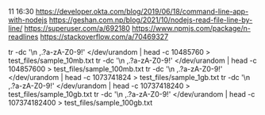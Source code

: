 11 16:30
https://developer.okta.com/blog/2019/06/18/command-line-app-with-nodejs
https://geshan.com.np/blog/2021/10/nodejs-read-file-line-by-line/
https://superuser.com/a/692180
https://www.npmjs.com/package/n-readlines
https://stackoverflow.com/a/70469327

tr -dc '\n ,.?a-zA-Z0-9!' </dev/urandom | head -c 10485760 > test_files/sample_10mb.txt 
tr -dc '\n ,.?a-zA-Z0-9!' </dev/urandom | head -c 104857600 > test_files/sample_100mb.txt 
tr -dc '\n ,.?a-zA-Z0-9!' </dev/urandom | head -c 1073741824 > test_files/sample_1gb.txt 
tr -dc '\n ,.?a-zA-Z0-9!' </dev/urandom | head -c 10737418240 > test_files/sample_10gb.txt 
tr -dc '\n ,.?a-zA-Z0-9!' </dev/urandom | head -c 107374182400 > test_files/sample_100gb.txt 



